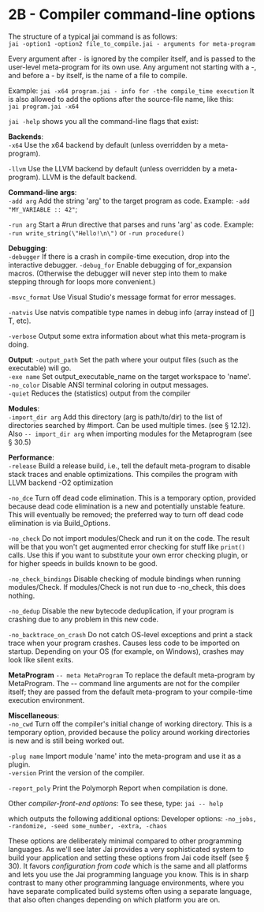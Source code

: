 # 2B - Compiler command-line options

The structure of a typical jai command is as follows:  
`jai -option1 -option2 file_to_compile.jai - arguments for meta-program`

Every argument after `-` is ignored by the compiler itself, and is passed to the user-level meta-program for its own use.
Any argument not starting with a -, and before a - by itself, is the name of a file to compile.

Example:     `jai -x64 program.jai - info for -the compile_time execution`
It is also allowed to add the options after the source-file name, like this:  
 `jai program.jai -x64`

`jai -help` shows you all the command-line flags that exist:

**Backends**:  
 `-x64`              Use the x64 backend by default (unless overridden by a meta-program).

 `-llvm`             Use the LLVM backend by default (unless overridden by a meta-program). LLVM is the default backend.

**Command-line args**:  
 `-add arg`          Add the string 'arg' to the target program as code.
                     Example: `-add "MY_VARIABLE :: 42"`;
                     
 `-run arg`          Start a #run directive that parses and runs 'arg' as code.
                     Example: `-run write_string(\"Hello!\n\")` or `-run procedure()`
                   
**Debugging**:  
 `-debugger`         If there is a crash in compile-time execution, drop into the interactive debugger.
 `-debug_for`        Enable debugging of for_expansion macros. (Otherwise the debugger will never step into them to make stepping through for loops more convenient.)

 `-msvc_format`      Use Visual Studio's message format for error messages.

 `-natvis`           Use natvis compatible type names in debug info (array<T> instead of [] T, etc).

 `-verbose`          Output some extra information about what this meta-program is doing.

**Output**:
 `-output_path`     Set the path where your output files (such as the executable) will go.  
 `-exe name`         Set output_executable_name on the target workspace to 'name'.  
 `-no_color`         Disable ANSI terminal coloring in output messages.    
 `-quiet`            Reduces the (statistics) output from the compiler 

**Modules**:  
 `-import_dir arg`   Add this directory (arg is path/to/dir) to the list of directories searched by #import. Can be used multiple times. (see § 12.12). Also `-- import_dir arg` when importing modules for the Metaprogram (see § 30.5)

**Performance**:  
 `-release`          Build a release build, i.e., tell the default meta-program to disable stack traces and enable optimizations. This compiles the program with LLVM backend -O2 optimization

 `-no_dce`     Turn off dead code elimination. This is a temporary option, provided because dead code elimination is a new and potentially unstable feature. This will eventually be removed; the preferred way to turn off dead code elimination is via Build_Options.

 `-no_check`         Do not import modules/Check and run it on the code. The result will be that you won't get augmented error checking for stuff like `print()` calls. Use this if you want to substitute your own error checking plugin, or for higher speeds in builds known to be good.

 `-no_check_bindings`  	Disable checking of module bindings when running modules/Check. If modules/Check is not run due to -no_check, this does nothing.

 `-no_dedup`        Disable the new bytecode deduplication, if your program is crashing due to any problem in this new code.

 `-no_backtrace_on_crash`    Do not catch OS-level exceptions and print a stack trace when your program crashes. Causes less code to be imported on startup. Depending on your OS (for example, on Windows), crashes may look like silent exits.

**MetaProgram**
`-- meta MetaProgram`  To replace the default meta-program by MetaProgram.
The -- command line arguments are not for the compiler itself; 
they are passed from the default meta-program to your compile-time execution environment. 

**Miscellaneous**:  
 `-no_cwd`  Turn off the compiler's initial change of working directory. This is a temporary option, provided because the policy around working directories is new and is still being worked out.

 `-plug name`    Import module 'name' into the meta-program and use it as a plugin.  
 `-version`      Print the version of the compiler.

 `-report_poly`  Print the Polymorph Report when compilation is done.  

Other _compiler-front-end options_:
To see these, type:  `jai -- help`

which outputs the following additional options:
Developer options: `-no_jobs, -randomize, -seed some_number, -extra, -chaos`

These options are deliberately minimal compared to other programming languages. As we'll see later Jai provides a very sophisticated system to build your application and setting these options from Jai code itself (see § 30). It favors _configuration from code_ which is the same and all platforms and lets you use the Jai programming language you know. This is in sharp contrast to many other programming language environments, where you have separate complicated build systems often using a separate language, that also often changes depending on which platform you are on.